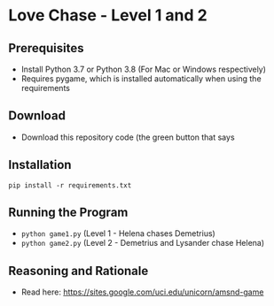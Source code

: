 # Love Chase - Level 1 and 2

## Prerequisites
- Install Python 3.7 or Python 3.8 (For Mac or Windows respectively)
- Requires pygame, which is installed automatically when using the requirements

## Download
- Download this repository code (the green button that says

## Installation
`pip install -r requirements.txt`

## Running the Program
- `python game1.py` (Level 1 - Helena chases Demetrius)
- `python game2.py` (Level 2 - Demetrius and Lysander chase Helena)

## Reasoning and Rationale
- Read here: https://sites.google.com/uci.edu/unicorn/amsnd-game

